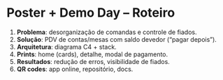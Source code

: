 # Poster + Demo Day – Roteiro

1) **Problema**: desorganização de comandas e controle de fiados.
2) **Solução**: PDV de contas/mesas com saldo devedor (“pagar depois”).
3) **Arquitetura**: diagrama C4 + stack.
4) **Prints**: home (cards), detalhe, modal de pagamento.
5) **Resultados**: redução de erros, visibilidade de fiados.
6) **QR codes**: app online, repositório, docs.
